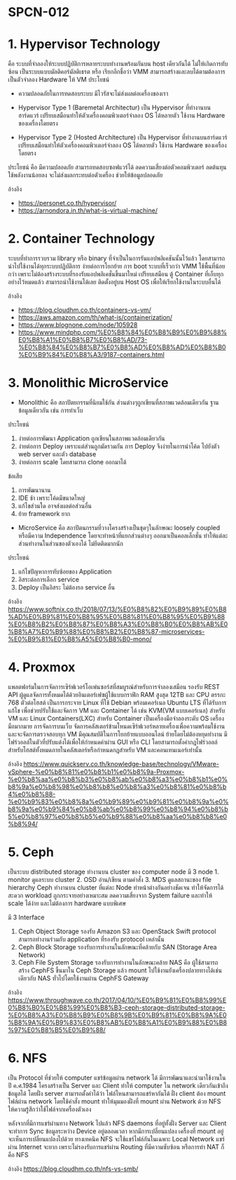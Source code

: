 # SPCN-012
# 1. Hypervisor Technology 
คือ ระบบที่จำลองให้ระบบปฏิบัติการหลายระบบทำงานพร้อมกันบน host เดียวกันได้ ไม่ให้เกิดการทับซ้อน เป็นระบบแบบมัลติคอร์มัลติเธรต หรือ เรียกอีกชื่อว่า VMM สามารถสร้างและลบได้ตามต้องการ เป็นตัวจำลอง Hardware ให้ VM
ประโยชน์ 
- ความปลอดภัยในการทดสอบระบบ มีไวรัสจะไม่ส่งผลต่อเครื่องของเรา
 
- Hypervisor Type 1 (Baremetal Architectur) เป็น Hypervisor ที่ทำงานบนฮาร์ดแวร์ เปรียบเสมือนทำให้ตัวเครื่องคอมพิวเตอร์จำลอง OS ได้หลายตัว ใช้งาน Hardware ของเครื่องโดยตรง
- Hypervisor Type 2 (Hosted Architecture) เป็น Hypervisor ที่ทำงานบนฮาร์ดแวร์ เปรียบเสมือนทำให้ตัวเครื่องคอมพิวเตอร์จำลอง OS ได้หลายตัว ใช้งาน Hardware ของเครื่องโดยตรง

ประโยชน์ คือ มีความปลอดภัย สามารถทดสอบซอฟแวร์ได้ ลดความเสี่ยงต่อตัวคอมพิวเตอร์ ลดต้นทุน ใช้พลังงานน้อยลง จะไม่ส่งผลกระทบต่อตัวเครื่อง ช่วยให้ข้อมูลปลอดภัย 

อ้างอิง 
- https://personet.co.th/hypervisor/
- https://arnondora.in.th/what-is-virtual-machine/
    
# 2. Container Technology 
ระบบที่ทำการรวบรวม library หรือ binary ที่จำเป็นในการรันแอปพลิเคชันนั้นไว้แล้ว โดยสามารถนำไปใช้งานได้ทุกระบบปฏิบัติการ ง่ายต่อการโยกย้าย การ boot ระบบที่เร็วกว่า VMM ใช้พื้นที่น้อยกว่า เพราะไม่ต้องสร้างระบบที่รองรับแอปพลิเคชั่นขึ้นมาใหม่ เปรียบเสมือน ตู้ Container ที่เก็บทุกอย่างไว้หมดแล้ว สามารถนำใช้งานได้เลย ติดตั้งอยู่บน Host OS เพื่อให้เรียกใช้งานในระบบอื่นได้
    
อ้างอิง 
- https://blog.cloudhm.co.th/containers-vs-vm/
- https://aws.amazon.com/th/what-is/containerization/
- https://www.blognone.com/node/105928
- https://www.mindphp.com/%E0%B8%84%E0%B8%B9%E0%B9%88%E0%B8%A1%E0%B8%B7%E0%B8%AD/73-%E0%B8%84%E0%B8%B7%E0%B8%AD%E0%B8%AD%E0%B8%B0%E0%B9%84%E0%B8%A3/9187-containers.html
    
# 3. Monolithic MicroService 
- Monolithic คือ สถาปัตยกรรมที่นิยมใช้กัน ส่วนต่างๆถูกเขียนที่สภาพแวดล้อมเดียวกัน ฐานข้อมูลเดียวกัน เช่น การทำเว็บ 

ประโยชน์ 
1. ง่ายต่อการพัฒนา Application ถูกเขียนในสภาพแวดล้อมเดียวกัน
2. ง่ายต่อการ Deploy เพราะแต่ส่วนถูกมัดรวมกัน การ Deploy จึงง่ายในการนำโค้ด ไปยังตัว web server และตัว database
3. ง่ายต่อการ scale โดยสามารถ clone ออกมาได้

ข้อเสีย
1. การพัฒนานาน
2. IDE ช้า เพราะโค้ดมีขนาดใหญ่
3. แก้ไขส่วนใด อาจส่งผลต่อส่วนอื่น
4. ย้าย framework ยาก
      
- MicroService คือ สถาปัตนกรรมที่วางโครงสร้างเป็นชุดๆในลักษณะ loosely coupled หรือมีความ Independence โดยจะทำหน้าที่แยกส่วนต่างๆ ออกมาเป็นคอลเล็กชั่น ทำให้แต่ละส่วนทำงานในส่วนของตัวเองได้ ไม่ยึดติดมากนัก

ประโยชน์
1. แก้ไขปัญหาการทับซ้อยของ Application
2. อิสระต่อการเลือก service
3. Deploy เป็นอิสระ ไม่ต้องรอ service อื่น
      
อ้างอิง https://www.softnix.co.th/2018/07/13/%E0%B8%82%E0%B9%89%E0%B8%AD%E0%B9%81%E0%B8%95%E0%B8%81%E0%B8%95%E0%B9%88%E0%B8%B2%E0%B8%87%E0%B8%A3%E0%B8%B0%E0%B8%AB%E0%B8%A7%E0%B9%88%E0%B8%B2%E0%B8%87-microservices-%E0%B9%81%E0%B8%A5%E0%B8%B0-mono/
     
# 4. Proxmox 
แพลตฟอร์มในการจัดการเซิร์ฟเวอร์โอเพ่นซอร์สที่สมบูรณ์สำหรับการจำลองเสมือน รองรับ REST API ผู้ดูแลจัดการทั้งหมดได้ด้วยอินเตอร์เฟซผู้ใช้แบบกราฟิก RAM สูงสุด 12TB และ CPU ตรรกะ 768 ตัวต่อโฮสต์ เป็นการกระจาย Linux ที่ใช้ Debian พร้อมเคอร์เนล Ubuntu LTS ที่ได้รับการแก้ไข เพื่อช่วยปรับใช้และจัดการ VM และ Container ได้ เช่น KVM(VM แบบเคอร์เนล) สำหรับ VM และ Linux Containers(LXC) สำหรับ Container เป็นเครื่องมือจำลองระดับ OS เครื่องมือมากมาย การจัดการบนเว็บ จัดการคลัสเตอร์ข้ามโหนดเซิร์ฟเวอร์หลายเครื่องเพื่อความพร้อมใช้งาน และจะจัดการตรวจสอบทุก VM มีคุณสมบัติในการโยกย้ายแบบออนไลน์ ย้ายโดยไม่ต้องหยุดทำงาน มีไฟร์วอลล์ในตัวที่ปรับแต่งได้เพื่อให้กำหนดค่าผ่าน GUI หรือ CLI โดยสามารถตั้งค่ากฎไฟร์วอลล์สำหรับโฮสต์ทั้งหมดภายในคลัสเตอร์หรือกำหนดกฎสำหรับ VM และคอนเทนเนอร์เท่านั้น
    
อ้างอิง https://www.quickserv.co.th/knowledge-base/technology/VMware-vSphere-%e0%b8%81%e0%b8%b1%e0%b8%9a-Proxmox-%e0%b8%aa%e0%b8%b3%e0%b8%ab%e0%b8%a3%e0%b8%b1%e0%b8%9a%e0%b8%98%e0%b8%b8%e0%b8%a3%e0%b8%81%e0%b8%b4%e0%b8%88-%e0%b9%83%e0%b8%8a%e0%b9%89%e0%b9%81%e0%b8%9a%e0%b8%9a%e0%b9%84%e0%b8%ab%e0%b8%99%e0%b8%94%e0%b8%b5%e0%b8%97%e0%b8%b5%e0%b9%88%e0%b8%aa%e0%b8%b8%e0%b8%94/

# 5. Ceph 
เป็นระบบ distributed storage ทำงานบน cluster ของ computer node มี 3 node
    1. monitor ดูแลระบบ cluster
    2. OSD อ่าน/เขียน ตามคำสั่ง
    3. MDS ดูแลสถานะของ file hierarchy
Ceph ทำงานบน cluster ที่แต่ละ Node ทำหน้าต่างกันอย่างชัดเจน ทำให้จัดการได้สะดวก workload ถูกกระจายอย่างเหมาะสม ลดความเสี่ยงจาก System failure และทำให้ scale ได้ง่าย และไม่ต้องการ hardware แบบพิเศษ

มี 3 Interface
1. Ceph Object Storage รองรับ Amazon S3 และ OpenStack Swift protocol สามารถทำงานร่วมกับ application ที่รองรับ protocol เหล่านั้น
2. Ceph Block Storage  รองรับการทำงานในลักษณะที่คล้ายกับ SAN (Storage Area Network)
3. Ceph File System Storage รองรับการทำงานในลักษณะคล้าย NAS คือ ผู้ใช้สามารถสร้าง CephFS ขึ้นมาใน Ceph Storage แล้ว mount ไปใช้งานยังเครื่องปลายทางได้เช่นเดียวกับ NAS ทั่วไปโดยใช้งานผ่าน CephFS Gateway

อ้างอิง https://www.throughwave.co.th/2017/04/10/%E0%B9%81%E0%B8%99%E0%B8%B0%E0%B8%99%E0%B8%B3-ceph-storage-distributed-storage-%E0%B8%A3%E0%B8%B9%E0%B8%9B%E0%B9%81%E0%B8%9A%E0%B8%9A%E0%B9%83%E0%B8%AB%E0%B8%A1%E0%B9%88%E0%B8%97%E0%B8%B5%E0%B9%88/

# 6. NFS 
เป็น Protocol ที่ช่วยให้ computer แชร์ข้อมูลผ่าน network ได้ มีการพัฒนาและนำมาใช้งานใน ปี ค.ศ.1984 โครงสร้างเป็น Server และ Client ทำให้ computer ใน network เดียวกันเข้าถึงข้อมูลได้ โดยฝั่ง server สามารถตั้งค่าได้ว่า ไฟล์ไหนสามารถแชร์หากันได้ ฝั่ง client ต้อง mount ไฟล์ผ่าน network โดยใช้คำสั่ง mount ทำให้มุมมองฝั่งที่ mount ผ่าน Network ด้วย NFS ให้ความรู้สึกว่าใช้ไฟล์จากเครื่องตัวเอง

หลังจากที่มีการแชร์ผ่านทาง Network ไปแล้ว NFS daemons ที่อยู่ทั้งฝั่ง Server และ Client จะทำการ Sync ข้อมูลระหว่าง Device อยู่ตลอดเวลา หากมีการเปลี่ยนแปลง เครื่องที่ mount อยู่ จะเห็นการเปลี่ยนแปลงไปด้วย ทางเทคนิค NFS จะใช้แชร์ไฟล์กันในเฉพาะ Local Network แชร์ผ่าน Internet จะยาก เพราะไม่รองรับการแชร์ผ่าน Routing ที่มีความซับซ้อน หรือการทำ NAT ก็คือ NFS 

อ้างอิง https://blog.cloudhm.co.th/nfs-vs-smb/
                      
